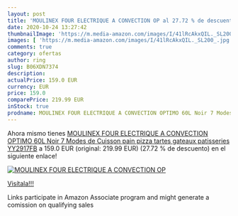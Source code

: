 ```yaml
---
layout: post
title: 'MOULINEX FOUR ELECTRIQUE A CONVECTION OP al 27.72 % de descuento'
date: 2020-10-24 13:27:42
thumbnailImage: 'https://m.media-amazon.com/images/I/41lRcAkxQIL._SL200_.jpg'
images: [ 'https://m.media-amazon.com/images/I/41lRcAkxQIL._SL200_.jpg' ]
comments: true
category: ofertas
author: ring
slug: B06XDN7374
description:
actualPrice: 159.0 EUR
currency: EUR
price: 159.0
comparePrice: 219.99 EUR
inStock: true
prodname: MOULINEX FOUR ELECTRIQUE A CONVECTION OPTIMO 60L Noir 7 Modes de Cuisson pain pizza tartes gateaux patisseries YY2917FB
---
```


Ahora mismo tienes [MOULINEX FOUR ELECTRIQUE A CONVECTION OPTIMO 60L Noir 7 Modes de Cuisson pain pizza tartes gateaux patisseries YY2917FB](https://www.amazon.fr/dp/B06XDN7374/?tag=tolees0d-21) a 159.0 EUR (original: 219.99 EUR) (27.72 %  de descuento) en el siguiente enlace!

[![MOULINEX FOUR ELECTRIQUE A CONVECTION OP](https://m.media-amazon.com/images/I/41lRcAkxQIL._SL200_.jpg)](https://www.amazon.fr/dp/B06XDN7374/?tag=tolees0d-21)

[Visítala!!!](https://www.amazon.fr/dp/B06XDN7374/?tag=tolees0d-21)

Links participate in Amazon Associate program and might generate a comission on qualifying sales
